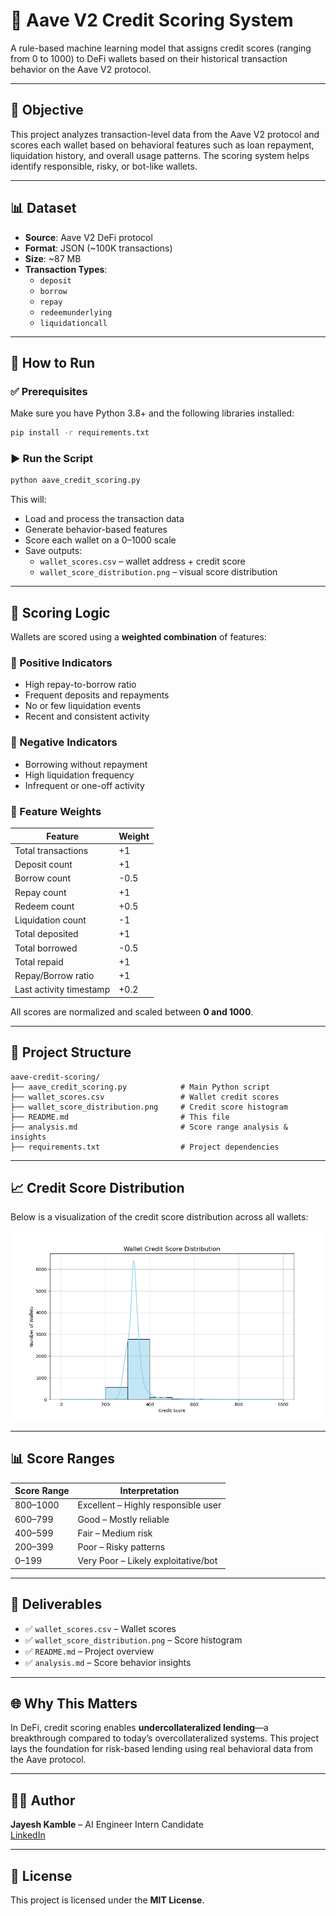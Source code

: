 # 🏦 Aave V2 Credit Scoring System

A rule-based machine learning model that assigns credit scores (ranging from 0 to 1000) to DeFi wallets based on their historical transaction behavior on the Aave V2 protocol.

---

## 🎯 Objective

This project analyzes transaction-level data from the Aave V2 protocol and scores each wallet based on behavioral features such as loan repayment, liquidation history, and overall usage patterns. The scoring system helps identify responsible, risky, or bot-like wallets.

---

## 📊 Dataset

- **Source**: Aave V2 DeFi protocol
- **Format**: JSON (~100K transactions)
- **Size**: ~87 MB
- **Transaction Types**:
  - `deposit`
  - `borrow`
  - `repay`
  - `redeemunderlying`
  - `liquidationcall`

---

## 🚀 How to Run

### ✅ Prerequisites

Make sure you have Python 3.8+ and the following libraries installed:

```bash
pip install -r requirements.txt
```

### ▶️ Run the Script

```bash
python aave_credit_scoring.py
```

This will:
- Load and process the transaction data
- Generate behavior-based features
- Score each wallet on a 0–1000 scale
- Save outputs:
  - `wallet_scores.csv` – wallet address + credit score
  - `wallet_score_distribution.png` – visual score distribution

---

## 🧠 Scoring Logic

Wallets are scored using a **weighted combination** of features:

### 🔼 Positive Indicators
- High repay-to-borrow ratio
- Frequent deposits and repayments
- No or few liquidation events
- Recent and consistent activity

### 🔽 Negative Indicators
- Borrowing without repayment
- High liquidation frequency
- Infrequent or one-off activity

### 🧮 Feature Weights

| Feature                  | Weight |
|--------------------------|--------|
| Total transactions       | +1     |
| Deposit count            | +1     |
| Borrow count             | -0.5   |
| Repay count              | +1     |
| Redeem count             | +0.5   |
| Liquidation count        | -1     |
| Total deposited          | +1     |
| Total borrowed           | -0.5   |
| Total repaid             | +1     |
| Repay/Borrow ratio       | +1     |
| Last activity timestamp  | +0.2   |

All scores are normalized and scaled between **0 and 1000**.

---

## 📂 Project Structure

```
aave-credit-scoring/
├── aave_credit_scoring.py            # Main Python script
├── wallet_scores.csv                 # Wallet credit scores
├── wallet_score_distribution.png     # Credit score histogram
├── README.md                         # This file
├── analysis.md                       # Score range analysis & insights
├── requirements.txt                  # Project dependencies
```

---

## 📈 Credit Score Distribution

Below is a visualization of the credit score distribution across all wallets:

![Credit Score Distribution](wallet_score_distribution.png)

---

## 📊 Score Ranges

| Score Range | Interpretation |
|-------------|----------------|
| 800–1000    | Excellent – Highly responsible user |
| 600–799     | Good – Mostly reliable |
| 400–599     | Fair – Medium risk |
| 200–399     | Poor – Risky patterns |
| 0–199       | Very Poor – Likely exploitative/bot |

---

## 📄 Deliverables

- ✅ `wallet_scores.csv` – Wallet scores  
- ✅ `wallet_score_distribution.png` – Score histogram  
- ✅ `README.md` – Project overview  
- ✅ `analysis.md` – Score behavior insights  

---

## 🌐 Why This Matters

In DeFi, credit scoring enables **undercollateralized lending**—a breakthrough compared to today’s overcollateralized systems. This project lays the foundation for risk-based lending using real behavioral data from the Aave protocol.

---

## 👨‍💻 Author

**Jayesh Kamble** – AI Engineer Intern Candidate  
[LinkedIn](https://www.linkedin.com/in/jayesh-kamble-/)

---

## 📜 License

This project is licensed under the **MIT License**.
